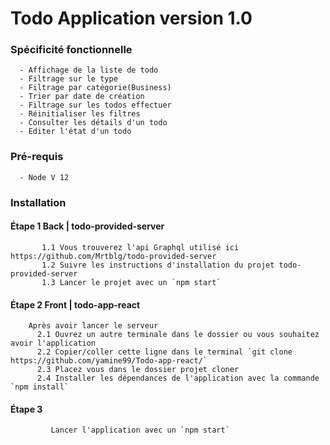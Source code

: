 # Todo Application version 1.0

### Spécificité fonctionnelle
      - Affichage de la liste de todo
      - Filtrage sur le type
      - Filtrage par catégorie(Business)
      - Trier par date de création
      - Filtrage sur les todos effectuer
      - Réinitialiser les filtres
      - Consulter les détails d'un todo
      - Editer l'état d'un todo






       
### Pré-requis
      - Node V 12     

### Installation
  #### Étape 1   Back | todo-provided-server
           1.1 Vous trouverez l'api Graphql utilisé ici https://github.com/Mrtblg/todo-provided-server
           1.2 Suivre les instructions d'installation du projet todo-provided-server
           1.3 Lancer le projet avec un `npm start`
        
  #### Étape 2   Front | todo-app-react
        
        Après avoir lancer le serveur         
          2.1 Ouvrez un autre terminale dans le dossier ou vous souhaitez avoir l'application
          2.2 Copier/coller cette ligne dans le terminal `git clone https://github.com/yamine99/Todo-app-react/`
          2.3 Placez vous dans le dossier projet cloner
          2.4 Installer les dépendances de l'application avec la commande  `npm install`
          
  #### Étape 3
             Lancer l'application avec un `npm start`
